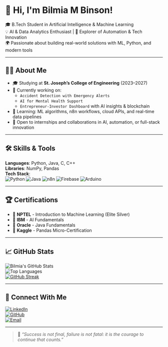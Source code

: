# 👋 Hi, I'm Bilmia M Binson!

🎓 B.Tech Student in Artificial Intelligence & Machine Learning  
💡 AI & Data Analytics Enthusiast | 🚀 Explorer of Automation & Tech Innovation  
🌍 Passionate about building real-world solutions with ML, Python, and modern tools

---

## 🧑‍💻 About Me
- 🎓 Studying at **St. Joseph’s College of Engineering** (2023–2027)  
- 🔭 Currently working on:
  - `Accident Detection with Emergency Alerts`
  - `AI for Mental Health Support`
  - `Entrepreneur-Investor Dashboard` with AI insights & blockchain  
- 🌱 Learning: ML algorithms, n8n workflows, cloud APIs, and real-time data pipelines
- 👀 Open to internships and collaborations in AI, automation, or full-stack innovation

---

## 🛠️ Skills & Tools
**Languages**: Python, Java, C, C++  
**Libraries**: NumPy, Pandas  
**Tech Stack**:  
![Python](https://img.shields.io/badge/Python-3776AB?style=for-the-badge&logo=python&logoColor=white)
![Java](https://img.shields.io/badge/Java-ED8B00?style=for-the-badge&logo=openjdk&logoColor=white)
![n8n](https://img.shields.io/badge/n8n-Automation-orange?style=for-the-badge&logo=n8n&logoColor=white)
![Firebase](https://img.shields.io/badge/Firebase-yellow?style=for-the-badge&logo=firebase&logoColor=black)
![Arduino](https://img.shields.io/badge/Arduino-blue?style=for-the-badge&logo=arduino&logoColor=white)

---

## 🏆 Certifications
- 🏅 **NPTEL** - Introduction to Machine Learning (Elite Silver)  
- 🏅 **IBM** - AI Fundamentals  
- 🏅 **Oracle** - Java Fundamentals  
- 🏅 **Kaggle** - Pandas Micro-Certification  

---

## 📈 GitHub Stats
![Bilmia's GitHub Stats](https://github-readme-stats.vercel.app/api?username=BilmiaBinson&show_icons=true&theme=tokyonight)  
![Top Languages](https://github-readme-stats.vercel.app/api/top-langs/?username=BilmiaBinson&layout=compact&theme=tokyonight)  
[![GitHub Streak](https://streak-stats.demolab.com?user=BilmiaBinson&theme=tokyonight)](https://git.io/streak-stats)

---

## 🔗 Connect With Me
[![LinkedIn](https://img.shields.io/badge/LinkedIn-blue?style=for-the-badge&logo=linkedin&logoColor=white)](https://www.linkedin.com/in/bilmia-binson-968898296)  
[![GitHub](https://img.shields.io/badge/GitHub-grey?style=for-the-badge&logo=github)](https://github.com/BilmiaBinson)  
[![Email](https://img.shields.io/badge/Gmail-red?style=for-the-badge&logo=gmail&logoColor=white)](mailto:bilmiabilse@gmail.com)

---

> 🧠 *“Success is not final, failure is not fatal: it is the courage to continue that counts.”*
